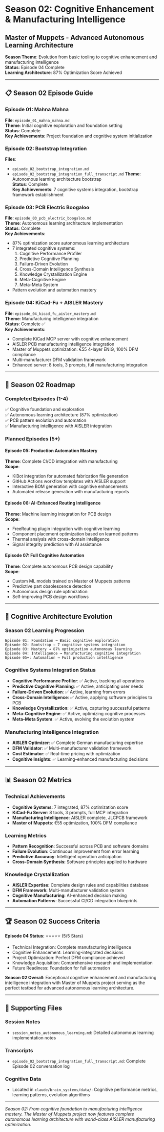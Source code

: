 # Season 02: Cognitive Enhancement & Manufacturing Intelligence
## Master of Muppets - Advanced Autonomous Learning Architecture

**Season Theme**: Evolution from basic tooling to cognitive enhancement and manufacturing intelligence  
**Status**: Episode 04 Complete  
**Learning Architecture**: 87% Optimization Score Achieved  

---

## 📋 Season 02 Episode Guide

### **Episode 01: Mahna Mahna**
**File**: `episode_01_mahna_mahna.md`  
**Theme**: Initial cognitive exploration and foundation setting  
**Status**: Complete  
**Key Achievements**: Project foundation and cognitive system initialization

### **Episode 02: Bootstrap Integration** 
**Files**: 
- `episode_02_bootstrap_integration.md`
- `episode_02_bootstrap_integration_full_transcript.md`
**Theme**: Autonomous learning architecture bootstrap  
**Status**: Complete  
**Key Achievements**: 7 cognitive systems integration, bootstrap framework establishment

### **Episode 03: PCB Electric Boogaloo**
**File**: `episode_03_pcb_electric_boogaloo.md`  
**Theme**: Autonomous learning architecture implementation  
**Status**: Complete  
**Key Achievements**: 
- 87% optimization score autonomous learning architecture
- 7 integrated cognitive systems:
  1. Cognitive Performance Profiler
  2. Predictive Cognitive Planning  
  3. Failure-Driven Evolution
  4. Cross-Domain Intelligence Synthesis
  5. Knowledge Crystallization Engine
  6. Meta-Cognitive Engine
  7. Meta-Meta System
- Pattern evolution and automation mastery

### **Episode 04: KiCad-Fu + AISLER Mastery**
**File**: `episode_04_kicad_fu_aisler_mastery.md`  
**Theme**: Manufacturing intelligence integration  
**Status**: Complete ✅  
**Key Achievements**:
- Complete KiCad MCP server with cognitive enhancement
- AISLER PCB manufacturing intelligence integration
- Master of Muppets optimization: €55 4-layer ENIG, 100% DFM compliance
- Multi-manufacturer DFM validation framework
- Enhanced server: 8 tools, 3 prompts, full manufacturing integration

---

## 🎯 Season 02 Roadmap

### **Completed Episodes (1-4)**
✅ Cognitive foundation and exploration  
✅ Autonomous learning architecture (87% optimization)  
✅ PCB pattern evolution and automation  
✅ Manufacturing intelligence with AISLER integration  

### **Planned Episodes (5+)**

#### **Episode 05: Production Automation Mastery**
**Theme**: Complete CI/CD integration with manufacturing  
**Scope**:
- KiBot integration for automated fabrication file generation
- GitHub Actions workflow templates with AISLER support
- Interactive BOM generation with cognitive enhancements
- Automated release generation with manufacturing reports

#### **Episode 06: AI-Enhanced Routing Intelligence**
**Theme**: Machine learning integration for PCB design  
**Scope**:
- FreeRouting plugin integration with cognitive learning
- Component placement optimization based on learned patterns
- Thermal analysis with cross-domain intelligence
- Signal integrity prediction with AI assistance

#### **Episode 07: Full Cognitive Automation**
**Theme**: Complete autonomous PCB design capability  
**Scope**:
- Custom ML models trained on Master of Muppets patterns
- Predictive part obsolescence detection
- Autonomous design rule optimization
- Self-improving PCB design workflows

---

## 🧠 Cognitive Architecture Evolution

### **Season 02 Learning Progression**
```
Episode 01: Foundation → Basic cognitive exploration
Episode 02: Bootstrap → 7 cognitive systems integration  
Episode 03: Mastery → 87% optimization autonomous learning
Episode 04: Intelligence → Manufacturing cognitive integration
Episode 05+: Automation → Full production intelligence
```

### **Cognitive Systems Integration Status**
- **Cognitive Performance Profiler**: ✅ Active, tracking all operations
- **Predictive Cognitive Planning**: ✅ Active, anticipating user needs
- **Failure-Driven Evolution**: ✅ Active, learning from errors
- **Cross-Domain Intelligence**: ✅ Active, applying software principles to PCB
- **Knowledge Crystallization**: ✅ Active, capturing successful patterns
- **Meta-Cognitive Engine**: ✅ Active, optimizing cognitive processes
- **Meta-Meta System**: ✅ Active, evolving the evolution system

### **Manufacturing Intelligence Integration**
- **AISLER Optimizer**: ✅ Complete German manufacturing expertise
- **DFM Validator**: ✅ Multi-manufacturer validation framework
- **Cost Estimator**: ✅ Real-time pricing with optimization
- **Cognitive Insights**: ✅ Learning-enhanced manufacturing decisions

---

## 📊 Season 02 Metrics

### **Technical Achievements**
- **Cognitive Systems**: 7 integrated, 87% optimization score
- **KiCad-Fu Server**: 8 tools, 3 prompts, full MCP integration
- **Manufacturing Intelligence**: AISLER complete, JLCPCB framework
- **Master of Muppets**: €55 optimization, 100% DFM compliance

### **Learning Metrics**
- **Pattern Recognition**: Successful across PCB and software domains
- **Failure Evolution**: Continuous improvement from error learning
- **Predictive Accuracy**: Intelligent operation anticipation
- **Cross-Domain Synthesis**: Software principles applied to hardware

### **Knowledge Crystallization**
- **AISLER Expertise**: Complete design rules and capabilities database
- **DFM Framework**: Multi-manufacturer validation system
- **Cognitive Manufacturing**: AI-enhanced decision making
- **Automation Patterns**: Successful CI/CD integration blueprints

---

## 🏆 Season 02 Success Criteria

**Episode 04 Status**: ⭐⭐⭐⭐⭐ (5/5 Stars)
- Technical Integration: Complete manufacturing intelligence
- Cognitive Enhancement: Learning-integrated decisions  
- Project Optimization: Perfect DFM compliance achieved
- Knowledge Acquisition: Comprehensive research and implementation
- Future Readiness: Foundation for full automation

**Season 02 Overall**: Exceptional cognitive enhancement and manufacturing intelligence integration with Master of Muppets project serving as the perfect testbed for advanced autonomous learning architecture.

---

## 📁 Supporting Files

### **Session Notes**
- `session_notes_autonomous_learning.md`: Detailed autonomous learning implementation notes

### **Transcripts** 
- `episode_02_bootstrap_integration_full_transcript.md`: Complete Episode 02 conversation log

### **Cognitive Data**
- Located in `claude/brain_systems/data/`: Cognitive performance metrics, learning patterns, evolution algorithms

---

*Season 02: From cognitive foundation to manufacturing intelligence mastery. The Master of Muppets project now features complete autonomous learning architecture with world-class AISLER manufacturing optimization.*